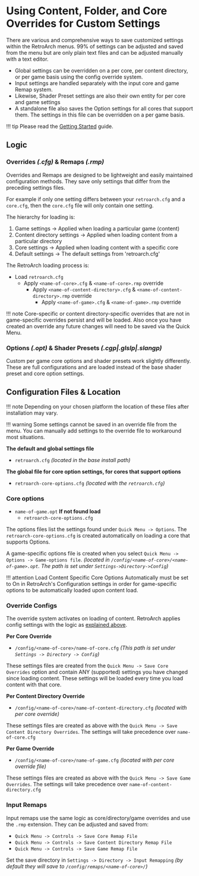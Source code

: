 # Using Content, Folder, and Core Overrides for Custom Settings

There are various and comprehensive ways to save customized settings within the RetroArch menus. 99% of settings can be adjusted and saved from the menu but are only plain text files and can be adjusted manually with a text editor.

- Global settings can be overridden on a per core, per content directory, or per game basis using the config override system.
- Input settings are handled separately with the input core and game Remap system.
- Likewise, Shader Preset settings are also their own entity for per core and game settings
- A standalone file also saves the Option settings for all cores that support them. The settings in this file can be overridden on a per game basis.

!!! tip
    Please read the [Getting Started](install-windows.md) guide.


## Logic

### Overrides *(.cfg)* & Remaps *(.rmp)*

Overrides and Remaps are designed to be lightweight and easily maintained configuration methods. They save only settings that differ from the preceding settings files.

For example if only one setting differs between your `retroarch.cfg` and a `core.cfg`, then the `core.cfg` file will only contain one setting.

The hierarchy for loading is:

1. Game settings -> Applied when loading a particular game (content)
2. Content directory settings -> Applied when loading content from a particular directory
3. Core settings -> Applied when loading content with a specific core
4. Default settings -> The default settings from 'retroarch.cfg'

The RetroArch loading process is:

- Load `retroarch.cfg`
    - Apply `<name-of-core>.cfg` & `<name-of-core>.rmp` override
		- Apply `<name-of-content-directory>.cfg` & `<name-of-content-directory>.rmp` override
			- Apply `<name-of-game>.cfg` & `<name-of-game>.rmp` override

!!! note
    Core-specific or content directory-specific overrides that are not in game-specific overrides persist and will be loaded.
    Also once you have created an override any future changes will need to be saved via the Quick Menu.
	
### Options *(.opt)* & Shader Presets *(.cgp|.glslp|.slangp)*

Custom per game core options and shader presets work slightly differently. These are full configurations and are loaded instead of the base shader preset and core option settings.

## Configuration Files & Location

!!! note
    Depending on your chosen platform the location of these files after installation may vary.

!!! warning
    Some settings cannot be saved in an override file from the menu. You can manually add settings to the override file to workaround most situations.

**The default and global settings file**

- `retroarch.cfg`  *(located in the base install path)*

**The global file for core option settings, for cores that support options**

- `retroarch-core-options.cfg` *(located with the `retroarch.cfg`)*

### Core options

- `name-of-game.opt` **If not found load**
    - `retroarch-core-options.cfg`

The options files list the settings found under `Quick Menu -> Options`. The `retroarch-core-options.cfg` is created automatically on loading a core that supports Options.

A game-specific options file is created when you select `Quick Menu -> Options -> Game-options file`. *(located in `/config/<name-of-core>/<name-of-game>.opt`. The path is set under `Settings->Directory->Config`)*

!!! attention
	Load Content Specific Core Options Automatically must be set to On in RetroArch's Configuration settings in order for game-specific options to be automatically loaded upon content load.

### Override Configs

The override system activates on loading of content. RetroArch applies config settings with the logic as [explained above](#logic).

**Per Core Override**

- `/config/<name-of-core>/name-of-core.cfg` *(This path is set under `Settings -> Directory -> Config`)*

These settings files are created from the `Quick Menu -> Save Core Overrides` option and contain ANY (supported) settings you have changed since loading content. These settings will be loaded every time you load content with that core.   

**Per Content Directory Override**

- `/config/<name-of-core>/name-of-content-directory.cfg` *(located with per core override)*

These settings files are created as above with the `Quick Menu -> Save Content Directory Overrides`. The settings will take precedence over `name-of-core.cfg`

**Per Game Override**

- `/config/<name-of-core>/name-of-game.cfg` *(located with per core override file)*

These settings files are created as above with the `Quick Menu -> Save Game Overrides`. The settings will take precedence over `name-of-content-directory.cfg`

### Input Remaps

Input remaps use the same logic as core/directory/game overrides and use the `.rmp` extension. They can be adjusted and saved from: 
- `Quick Menu -> Controls -> Save Core Remap File`
- `Quick Menu -> Controls -> Save Content Directory Remap File` 
- `Quick Menu -> Controls -> Save Game Remap File` 

Set the save directory in `Settings -> Directory -> Input Remapping` *(by default they will save to `/config/remaps/<name-of-core>/`)*

